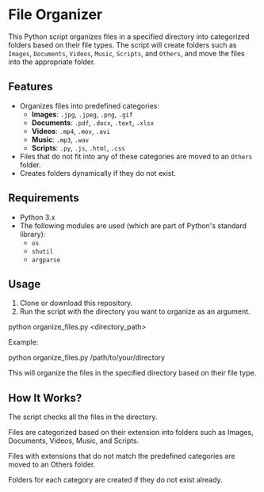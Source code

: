 # File Organizer

This Python script organizes files in a specified directory into categorized folders based on their file types. The script will create folders such as `Images`, `Documents`, `Videos`, `Music`, `Scripts`, and `Others`, and move the files into the appropriate folder.

## Features

- Organizes files into predefined categories:
  - **Images**: `.jpg`, `.jpeg`, `.png`, `.gif`
  - **Documents**: `.pdf`, `.docx`, `.text`, `.xlsx`
  - **Videos**: `.mp4`, `.mov`, `.avi`
  - **Music**: `.mp3`, `.wav`
  - **Scripts**: `.py`, `.js`, `.html`, `.css`
- Files that do not fit into any of these categories are moved to an `Others` folder.
- Creates folders dynamically if they do not exist.

## Requirements

- Python 3.x
- The following modules are used (which are part of Python's standard library):
  - `os`
  - `shutil`
  - `argparse`

## Usage

1. Clone or download this repository.
2. Run the script with the directory you want to organize as an argument.

python organize_files.py <directory_path>

Example:

python organize_files.py /path/to/your/directory

This will organize the files in the specified directory based on their file type.

## How It Works?

The script checks all the files in the directory.

Files are categorized based on their extension into folders such as Images, Documents, Videos, Music, and Scripts.

Files with extensions that do not match the predefined categories are moved to an Others folder.

Folders for each category are created if they do not exist already.
